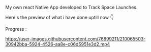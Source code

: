 My own react Native App developed to Track Space Launches.

Here's the preview of what i have done uptill now 👇

Progress :

https://user-images.githubusercontent.com/76899211/210065503-30942bba-5924-4526-aa8e-c06d5951e3d2.mp4

